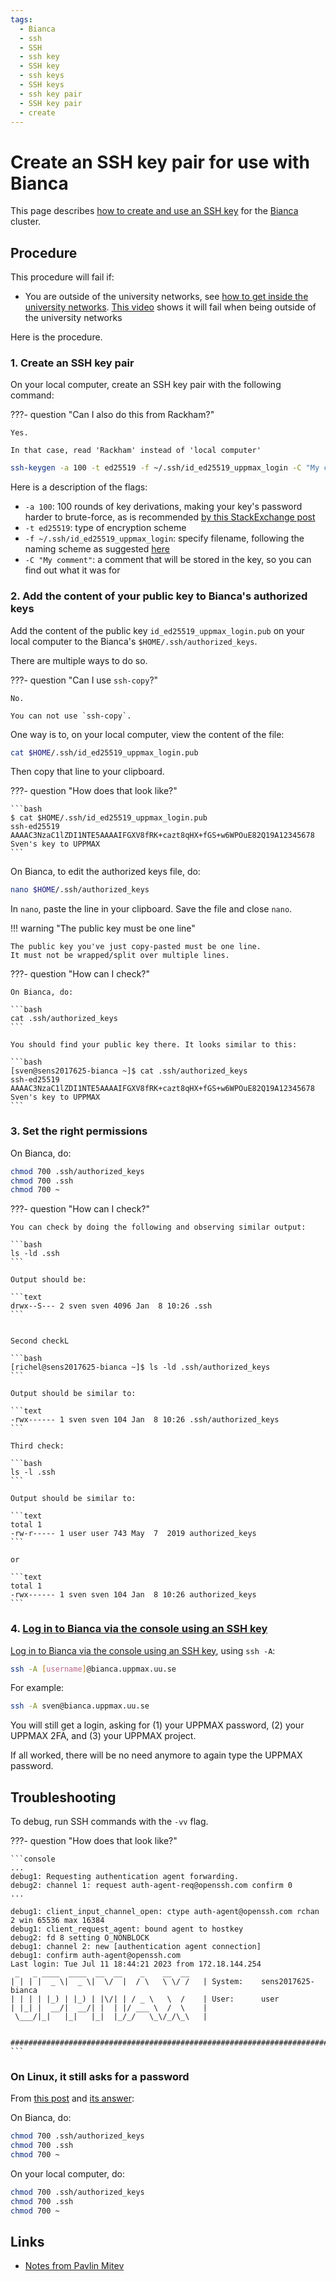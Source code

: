 ```yaml
---
tags:
  - Bianca
  - ssh
  - SSH
  - ssh key
  - SSH key
  - ssh keys
  - SSH keys
  - ssh key pair
  - SSH key pair
  - create
---
```


# Create an SSH key pair for use with Bianca

This page describes [how to create and use an SSH key](ssh_key_use.md)
for the [Bianca](../cluster_guides/bianca.md) cluster.

## Procedure

This procedure will fail if:

- You are outside of the university networks,
  see [how to get inside the university networks](../getting_started/get_inside_sunet.md).
  [This video](https://youtu.be/-f0C66zIrwI) shows it will fail when being
  outside of the university networks

Here is the procedure.

### 1. Create an SSH key pair

On your local computer, create an SSH key pair with the following command:

???- question "Can I also do this from Rackham?"

    Yes.

    In that case, read 'Rackham' instead of 'local computer'

```bash
ssh-keygen -a 100 -t ed25519 -f ~/.ssh/id_ed25519_uppmax_login -C "My comment"
```

Here is a description of the flags:

- `-a 100`:  100 rounds of key derivations,
  making your key's password harder to brute-force,
  as is recommended
  [by this StackExchange post](https://security.stackexchange.com/a/144044)
- `-t ed25519`: type of encryption scheme
- `-f ~/.ssh/id_ed25519_uppmax_login`: specify filename, following the naming scheme as suggested [here](https://superuser.com/a/1261644)
- `-C "My comment"`: a comment that will be stored in the key, so you can find out what it was for

### 2. Add the content of your public key to Bianca's authorized keys

Add the content of the public key `id_ed25519_uppmax_login.pub`
on your local computer to the Bianca's `$HOME/.ssh/authorized_keys`.

There are multiple ways to do so.

???- question "Can I use `ssh-copy`?"

    No.

    You can not use `ssh-copy`.

One way is to, on your local computer, view the content of the file:

```bash
cat $HOME/.ssh/id_ed25519_uppmax_login.pub
```

Then copy that line to your clipboard.

???- question "How does that look like?"

    ```bash
    $ cat $HOME/.ssh/id_ed25519_uppmax_login.pub
    ssh-ed25519 AAAAC3NzaC1lZDI1NTE5AAAAIFGXV8fRK+cazt8qHX+fGS+w6WPOuE82Q19A12345678 Sven's key to UPPMAX
    ```

On Bianca, to edit the authorized keys file, do:

```bash
nano $HOME/.ssh/authorized_keys
```

In `nano`, paste the line in your clipboard.
Save the file and close `nano`.

!!! warning "The public key must be one line"

    The public key you've just copy-pasted must be one line.
    It must not be wrapped/split over multiple lines.

???- question "How can I check?"

    On Bianca, do:

    ```bash
    cat .ssh/authorized_keys
    ```

    You should find your public key there. It looks similar to this:

    ```bash
    [sven@sens2017625-bianca ~]$ cat .ssh/authorized_keys
    ssh-ed25519 AAAAC3NzaC1lZDI1NTE5AAAAIFGXV8fRK+cazt8qHX+fGS+w6WPOuE82Q19A12345678 Sven's key to UPPMAX
    ```

### 3. Set the right permissions

On Bianca, do:

```bash
chmod 700 .ssh/authorized_keys
chmod 700 .ssh
chmod 700 ~
```

???- question "How can I check?"

    You can check by doing the following and observing similar output:

    ```bash
    ls -ld .ssh
    ```

    Output should be:

    ```text
    drwx--S--- 2 sven sven 4096 Jan  8 10:26 .ssh
    ```


    Second checkL

    ```bash
    [richel@sens2017625-bianca ~]$ ls -ld .ssh/authorized_keys
    ```

    Output should be similar to:

    ```text
    -rwx------ 1 sven sven 104 Jan  8 10:26 .ssh/authorized_keys
    ```

    Third check:

    ```bash
    ls -l .ssh
    ```

    Output should be similar to:

    ```text
    total 1
    -rw-r----- 1 user user 743 May  7  2019 authorized_keys
    ```

    or

    ```text
    total 1
    -rwx------ 1 sven sven 104 Jan  8 10:26 authorized_keys
    ```

### 4. [Log in to Bianca via the console using an SSH key](../getting_started/login_bianca_console_ssh_key.md)

[Log in to Bianca via the console using an SSH key](../getting_started/login_bianca_console_ssh_key.md),
using `ssh -A`:

```bash
ssh -A [username]@bianca.uppmax.uu.se
```

For example:

```bash
ssh -A sven@bianca.uppmax.uu.se
```

You will still get a login, asking for (1) your UPPMAX password,
(2) your UPPMAX 2FA, and (3) your UPPMAX project.

If all worked, there will be no need anymore to again type the UPPMAX
password.

## Troubleshooting

To debug, run SSH commands with the `-vv` flag.

???- question "How does that look like?"

    ```console
    ...
    debug1: Requesting authentication agent forwarding.
    debug2: channel 1: request auth-agent-req@openssh.com confirm 0
    ...

    debug1: client_input_channel_open: ctype auth-agent@openssh.com rchan 2 win 65536 max 16384
    debug1: client_request_agent: bound agent to hostkey
    debug2: fd 8 setting O_NONBLOCK
    debug1: channel 2: new [authentication agent connection]
    debug1: confirm auth-agent@openssh.com
    Last login: Tue Jul 11 18:44:21 2023 from 172.18.144.254
     _   _ ____  ____  __  __    _    __  __
    | | | |  _ \|  _ \|  \/  |  / \   \ \/ /   | System:    sens2017625-bianca
    | | | | |_) | |_) | |\/| | / _ \   \  /    | User:      user
    | |_| |  __/|  __/| |  | |/ ___ \  /  \    |
     \___/|_|   |_|   |_|  |_/_/   \_\/_/\_\   |

      ###############################################################################
    ```

### On Linux, it still asks for a password

From [this post](https://unix.stackexchange.com/questions/26371/ssh-prompts-for-password-despite-ssh-authorized-keys)
and [its answer](https://unix.stackexchange.com/a/664213):

On Bianca, do:

```bash
chmod 700 .ssh/authorized_keys
chmod 700 .ssh
chmod 700 ~
```

On your local computer, do:

```bash
chmod 700 .ssh/authorized_keys
chmod 700 .ssh
chmod 700 ~
```

## Links

- [Notes from Pavlin Mitev](https://hackmd.io/@pmitev/SSH_tips)
